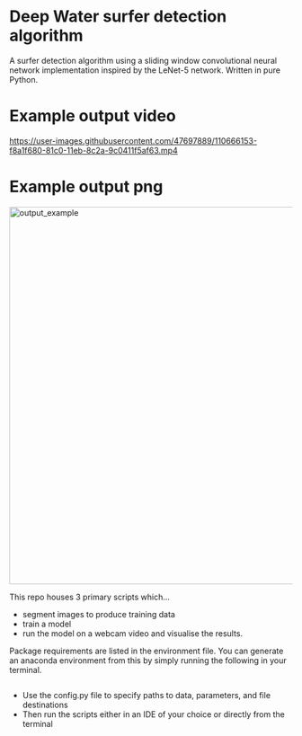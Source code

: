 # Deep Water surfer detection algorithm

A surfer detection algorithm using a sliding window convolutional neural network implementation inspired by the LeNet-5 network. Written in pure Python.

# Example output video
https://user-images.githubusercontent.com/47697889/110666153-f8a1f680-81c0-11eb-8c2a-9c0411f5af63.mp4

# Example output png
<img width="672" alt="output_example" src="https://user-images.githubusercontent.com/47697889/110666284-14a59800-81c1-11eb-9b3e-32579e49cde6.png">


This repo houses 3 primary scripts which...
- segment images to produce training data
- train a model
- run the model on a webcam video and visualise the results.

Package requirements are listed in the environment file. You can generate an anaconda environment from this by simply running the following in your terminal.

```conda env create -f environment.yml
```

- Use the config.py file to specify paths to data, parameters, and file destinations 
- Then run the scripts either in an IDE of your choice or directly from the terminal
